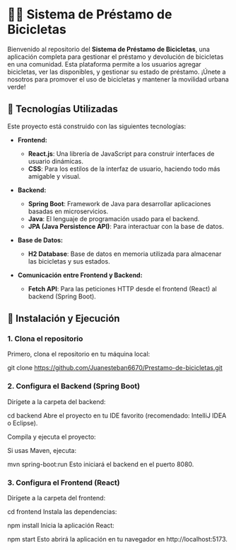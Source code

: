 # 🚴‍♂️ **Sistema de Préstamo de Bicicletas**

Bienvenido al repositorio del **Sistema de Préstamo de Bicicletas**, una aplicación completa para gestionar el préstamo y devolución de bicicletas en una comunidad. Esta plataforma permite a los usuarios agregar bicicletas, ver las disponibles, y gestionar su estado de préstamo. ¡Únete a nosotros para promover el uso de bicicletas y mantener la movilidad urbana verde!

## 🔧 **Tecnologías Utilizadas**

Este proyecto está construido con las siguientes tecnologías:

- **Frontend:**
  - **React.js**: Una librería de JavaScript para construir interfaces de usuario dinámicas.
  - **CSS**: Para los estilos de la interfaz de usuario, haciendo todo más amigable y visual.
  
- **Backend:**
  - **Spring Boot**: Framework de Java para desarrollar aplicaciones basadas en microservicios.
  - **Java**: El lenguaje de programación usado para el backend.
  - **JPA (Java Persistence API)**: Para interactuar con la base de datos.

- **Base de Datos:**
  - **H2 Database**: Base de datos en memoria utilizada para almacenar las bicicletas y sus estados.

- **Comunicación entre Frontend y Backend:**
  - **Fetch API**: Para las peticiones HTTP desde el frontend (React) al backend (Spring Boot).

## 🚀 **Instalación y Ejecución**

### 1. Clona el repositorio

Primero, clona el repositorio en tu máquina local:

git clone https://github.com/Juanesteban6670/Prestamo-de-bicicletas.git

### 2. Configura el Backend (Spring Boot)

Dirígete a la carpeta del backend:

cd backend
Abre el proyecto en tu IDE favorito (recomendado: IntelliJ IDEA o Eclipse).

Compila y ejecuta el proyecto:

Si usas Maven, ejecuta:

mvn spring-boot:run
Esto iniciará el backend en el puerto 8080.

### 3. Configura el Frontend (React)
Dirígete a la carpeta del frontend:

cd frontend
Instala las dependencias:

npm install
Inicia la aplicación React:

npm start
Esto abrirá la aplicación en tu navegador en http://localhost:5173.
